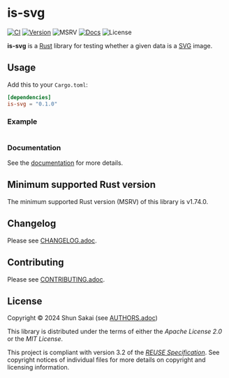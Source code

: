 <!--
SPDX-FileCopyrightText: 2024 Shun Sakai

SPDX-License-Identifier: Apache-2.0 OR MIT
-->

# is-svg

[![CI][ci-badge]][ci-url]
[![Version][version-badge]][version-url]
![MSRV][msrv-badge]
[![Docs][docs-badge]][docs-url]
![License][license-badge]

**is-svg** is a [Rust] library for testing whether a given data is a [SVG]
image.

## Usage

Add this to your `Cargo.toml`:

```toml
[dependencies]
is-svg = "0.1.0"
```

### Example

```rust
```

### Documentation

See the [documentation][docs-url] for more details.

## Minimum supported Rust version

The minimum supported Rust version (MSRV) of this library is v1.74.0.

## Changelog

Please see [CHANGELOG.adoc].

## Contributing

Please see [CONTRIBUTING.adoc].

## License

Copyright &copy; 2024 Shun Sakai (see [AUTHORS.adoc])

This library is distributed under the terms of either the _Apache License 2.0_
or the _MIT License_.

This project is compliant with version 3.2 of the [_REUSE Specification_]. See
copyright notices of individual files for more details on copyright and
licensing information.

[ci-badge]: https://img.shields.io/github/actions/workflow/status/sorairolake/is-svg/CI.yaml?branch=develop&style=for-the-badge&logo=github&label=CI
[ci-url]: https://github.com/sorairolake/is-svg/actions?query=branch%3Adevelop+workflow%3ACI++
[version-badge]: https://img.shields.io/crates/v/is-svg?style=for-the-badge&logo=rust
[version-url]: https://crates.io/crates/is-svg
[msrv-badge]: https://img.shields.io/crates/msrv/is-svg?style=for-the-badge&logo=rust
[docs-badge]: https://img.shields.io/docsrs/is-svg?style=for-the-badge&logo=docsdotrs&label=Docs.rs
[docs-url]: https://docs.rs/is-svg
[license-badge]: https://img.shields.io/crates/l/is-svg?style=for-the-badge
[Rust]: https://www.rust-lang.org/
[SVG]: https://www.w3.org/Graphics/SVG/
[CHANGELOG.adoc]: CHANGELOG.adoc
[CONTRIBUTING.adoc]: CONTRIBUTING.adoc
[AUTHORS.adoc]: AUTHORS.adoc
[_REUSE Specification_]: https://reuse.software/spec/
